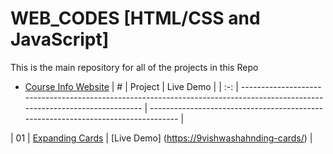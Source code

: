 # WEB_CODES  [HTML/CSS and JavaScript]

This is the main repository for all of the projects in this Repo

-   [Course Info Website](https://50projects50days.com) 
|  #  | Project                                                                                                                     | Live Demo                                                                         |
| :-: | --------------------------------------------------------------------------------------------------------------------------- | --------------------------------------------------------------------------------- |

| 01  | [Expanding Cards](https://github.com/9vishwashah/WEB_CODES/edit/main/EXPANDING_CARDS)                                       | [Live Demo]
([https://9vishwashahnding-cards/](https://9vishwashah-3d-boxes-background.netlify.app/))               |

